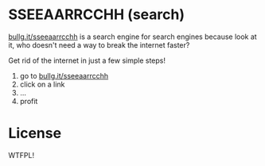 # SSEEAARRCCHH (search)

[bullg.it/sseeaarrcchh](https://bullg.it/sseeaarrcchh) is a search engine for search engines because look at it, who doesn't need a way to break the internet faster?

Get rid of the internet in just a few simple steps!

1. go to [bullg.it/sseeaarrcchh](https://bullg.it/sseeaarrcchh)
2. click on a link
3. ...
4. profit

# License

WTFPL!
